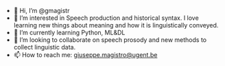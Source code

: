 - 👋 Hi, I’m @gmagistr
- 👀 I’m interested in Speech production and historical syntax. I love learning new things about meaning and how it is linguistically conveyed.
- 🌱 I’m currently learning Python, ML&DL
- 💞️ I’m looking to collaborate on speech prosody and new methods to collect linguistic data.
- 📫 How to reach me: giuseppe.magistro@ugent.be
